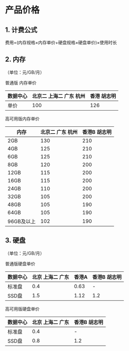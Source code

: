 # 产品价格



## 1. 计费公式

费用=(内存规格×内存单价+硬盘规格×硬盘单价)×使用时长

## 2. 内存

（单位：元/GB/月）

普通版 内存单价

| 数据中心 | 北京二 上海二 广东 杭州 | 香港 胡志明 |
| ---- | ---------- | --- |
| 单价   | 100        | 126 |

高可用版内存单价

| 内存      | 北京二 广东 杭州 | 香港B 胡志明 |
| ------- | ------ | --- |
| 2GB     | 130    | 210 |
| 4GB     | 125    | 210 |
| 6GB     | 125    | 210 |
| 8GB     | 120    | 200 |
| 12GB    | 115    | 200 |
| 16GB    | 115    | 200 |
| 24GB    | 110    | 200 |
| 32GB    | 105    | 200 |
| 48GB    | 105    | 190 |
| 64GB    | 105    | 190 |
| 96GB及以上 | 102    | 190 |

## 3. 硬盘

（单位：元/GB/月）

普通版硬盘单价

| 数据中心 | 北京 上海二 广东 | 香港A  | 香港B 胡志明|
| ---- | --------- | ---- | --- |
| 标准盘  | 0.4       | 0.63 | \-  |
| SSD盘 | 1.5       | 1.12 | 1.2 |

高可用版硬盘单价

| 数据中心 | 北京 上海二 广东 | 香港B 胡志明|
| ---- | --------- | --- |
| 标准盘  | 0.4       | \-  |
| SSD盘 | 0.8       | 1.2 |
